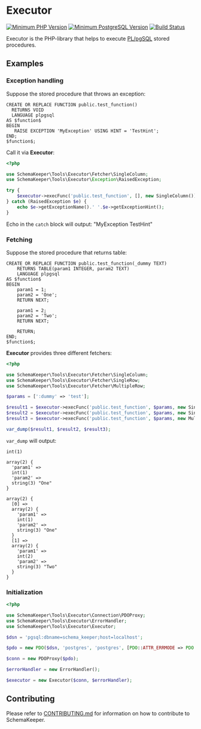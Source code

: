 # Executor

[![Minimum PHP Version](https://img.shields.io/badge/PHP-%3E%3D%205.6-8892BF.svg?style=flat-square)](https://php.net/)
[![Minimum PostgreSQL Version](https://img.shields.io/badge/PostgreSQL-%3E%3D%209.4-8892BF.svg?style=flat-square)](https://www.postgresql.org/)
[![Build Status](https://travis-ci.com/dmytro-demchyna/executor.svg?branch=master)](https://travis-ci.com/dmytro-demchyna/executor)

Executor is the PHP-library that helps to execute [PL/pgSQL](https://www.postgresql.org/docs/current/plpgsql.html) stored procedures.

## Examples

### Exception handling

Suppose the stored procedure that throws an exception:

```postgresql
CREATE OR REPLACE FUNCTION public.test_function() 
  RETURNS VOID
  LANGUAGE plpgsql
AS $function$
BEGIN
   RAISE EXCEPTION 'MyException' USING HINT = 'TestHint';
END;
$function$;
```

Call it via **Executor**:

```php
<?php

use SchemaKeeper\Tools\Executor\Fetcher\SingleColumn;
use SchemaKeeper\Tools\Executor\Exception\RaisedException;

try {
    $executor->execFunc('public.test_function', [], new SingleColumn()); 
} catch (RaisedException $e) {
    echo $e->getExceptionName().' '.$e->getExceptionHint();
}
```

Echo in the `catch` block will output: "MyException TestHint"  

### Fetching

Suppose the stored procedure that returns table:

```postgresql
CREATE OR REPLACE FUNCTION public.test_function(_dummy TEXT)
    RETURNS TABLE(param1 INTEGER, param2 TEXT)
    LANGUAGE plpgsql
AS $function$
BEGIN
    param1 = 1;
    param2 = 'One';
    RETURN NEXT;

    param1 = 2;
    param2 = 'Two';
    RETURN NEXT;

    RETURN;
END;
$function$;
```

**Executor** provides three different fetchers:

```php
<?php

use SchemaKeeper\Tools\Executor\Fetcher\SingleColumn;
use SchemaKeeper\Tools\Executor\Fetcher\SingleRow;
use SchemaKeeper\Tools\Executor\Fetcher\MultipleRow;

$params = [':dummy' => 'test'];

$result1 = $executor->execFunc('public.test_function', $params, new SingleColumn());
$result2 = $executor->execFunc('public.test_function', $params, new SingleRow());
$result3 = $executor->execFunc('public.test_function', $params, new MultipleRow());

var_dump($result1, $result2, $result3);
```

`var_dump` will output:

```
int(1)

array(2) {
  'param1' =>
  int(1)
  'param2' =>
  string(3) "One"
}

array(2) {
  [0] =>
  array(2) {
    'param1' =>
    int(1)
    'param2' =>
    string(3) "One"
  }
  [1] =>
  array(2) {
    'param1' =>
    int(2)
    'param2' =>
    string(3) "Two"
  }
}
```

### Initialization

```php
<?php

use SchemaKeeper\Tools\Executor\Connection\PDOProxy;
use SchemaKeeper\Tools\Executor\ErrorHandler;
use SchemaKeeper\Tools\Executor\Executor;

$dsn = 'pgsql:dbname=schema_keeper;host=localhost';

$pdo = new PDO($dsn, 'postgres', 'postgres', [PDO::ATTR_ERRMODE => PDO::ERRMODE_EXCEPTION]);

$conn = new PDOProxy($pdo);

$errorHandler = new ErrorHandler();

$executor = new Executor($conn, $errorHandler);
```

## Contributing
Please refer to [CONTRIBUTING.md](https://github.com/dmytro-demchyna/executor/blob/master/.github/CONTRIBUTING.md) for information on how to contribute to SchemaKeeper.